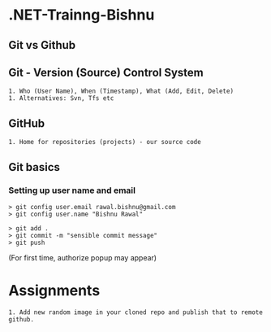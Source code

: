 # .NET-Trainng-Bishnu

## Git vs Github

## Git - Version (Source) Control System
    1. Who (User Name), When (Timestamp), What (Add, Edit, Delete)
    1. Alternatives: Svn, Tfs etc

## GitHub
    1. Home for repositories (projects) - our source code


## Git basics
### Setting up user name and email
```
> git config user.email rawal.bishnu@gmail.com
> git config user.name "Bishnu Rawal"
```
```
> git add .
> git commit -m "sensible commit message"
> git push
```
(For first time, authorize popup may appear)


# Assignments
    1. Add new random image in your cloned repo and publish that to remote github.
  